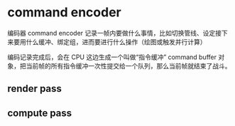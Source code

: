 # command encoder

编码器 command encoder 记录一帧内要做什么事情，比如切换管线、设定接下来要用什么缓冲、绑定组，进而要进行什么操作（绘图或触发并行计算）

编码记录完成后，会在 CPU 这边生成一个叫做“指令缓冲” command buffer 对象，把当前帧的所有指令缓冲一次性提交给一个队列，那么当前帧就结束了战斗。

## render pass

## compute pass
